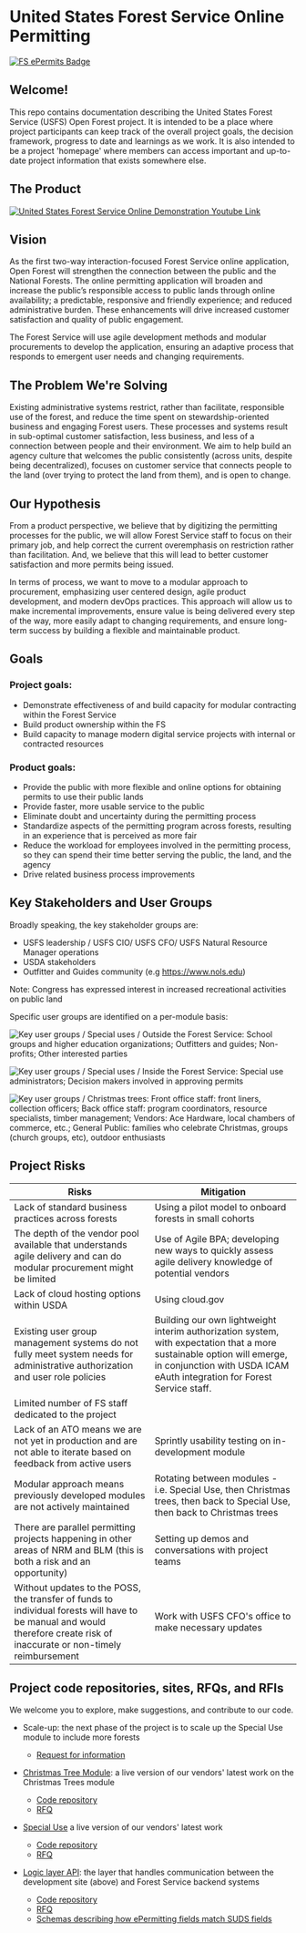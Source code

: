 # United States Forest Service Online Permitting

[![FS ePermits Badge](https://img.shields.io/badge/-ePermit-006227.svg?colorA=FFC526&logo=data%3Aimage%2Fpng%3Bbase64%2CiVBORw0KGgoAAAANSUhEUgAAAA4AAAAOCAMAAAAolt3jAAACFlBMVEUAAAD%2F%2FyXsvSW8qiXLsCXjuSXyvyX7wiX2wSXqvCXUsyXBrCXvviX%2F%2FyX8yCWUmyVliSV%2FkyV7kSWIlyV0jiWZnSX9yCXNsSXRsiXWtCVWgyVYhCXZtiX%2FyCV8kiV%2BkiX%2FyiX%2FzCWIliWElSX%2FzSX2wiVniSV3kCX2wiXUtCU5eCVujCXWtCW%2FqyXDrSWtpCWwpSWmoiWypiXeuCWJlyWPmSXiuiX%2F1CXsvSXFriW4qSWrpCWElCVdhiWSmiW3qCXCrSXQsiXyvyX%2F1CX%2F%2FyP%2F5yX%2F0iX%2FxCXrvCX%2FxiX%2F0iX%2F5yUcbCU6eCVAeiUfbiVEfCVEfCVZhCVEfCUzdSUtcyVAeyVNfyVZhCVGfSVEfCUqciUSaSUIZCUYayWPmSUUaiUCYiUVaiU1diVjiCUjcCVNfyVFfCXnuyU%2FeiUqciVliSVPgCWQmSUlcCVQgSV7kSX%2FxiWHliVPgCWPmSUtcyWLlyUibyVXgyWzpyX%2FxyXJryUXayVahCWIliWOmCU4eCV2jyXBrCXcuCXMsSVbhSUYaiV1jyU4eCVOgCVujCU6eCUudCWAkyUlcCVEfCVehiVYhCU%2FeiVvjSUSaSUAYiUAYiU1diWAlCUxdSUAYSUBYiUTaSVvjSVqiyVGfSUcbCUQaCUPaCUNZyULZiURaSUYayU6eCVehiVehiV1jyVmiSVOgCVRgSVSgSV2jyVxjSVvjSVMulUvAAAATHRSTlMAAGrao3NYUFdvndVtADfb%2Ffn2%2BP3cOMHAl%2F39lT7v7jsx6eozTPT2UoT%2B%2F4%2FGz%2FL46ut68%2FJ4B1Kau9Pu%2F%2BzQt5NMBgAKGUikQxYIJokgEwAAAFtJREFUCNdjZGBEBiwMvIy2jIcZGRkZrRiPMTIyiFsiJPcxMkgyOsJ4OxhZGFgYOeE6SeMyMuhGI0yew8LAxI3gMqFxGRmMGUthvBZGRgZzFEczMDC4QJlbGRgA3KAIv74V5FUAAAAASUVORK5CYII%3D)](README.md)

## Welcome!

This repo contains documentation describing the United States Forest Service (USFS) Open Forest project. It is intended to be a place where project participants can keep track of the overall project goals, the decision framework, progress to date and learnings as we work. It is also intended to be a project 'homepage' where members can access important and up-to-date project information that exists somewhere else.

## The Product

[![United States Forest Service Online Demonstration Youtube Link](https://github.com/18F/fs-open-forest/blob/add-video/imgs/usfs-online-permit-demonstration.png?raw=true)](https://www.youtube.com/watch?v=dDVN2pL9xFs&t=5s)


## Vision

As the first two-way interaction-focused Forest Service online application, Open Forest will strengthen the connection between the public and the National Forests. The online permitting application will broaden and increase the public’s responsible access to public lands through online availability; a predictable, responsive and friendly experience; and reduced administrative burden. These enhancements will drive increased customer satisfaction and quality of public engagement.

The Forest Service will use agile development methods and modular procurements to develop the application, ensuring an adaptive process that responds to emergent user needs and changing requirements.

## The Problem We're Solving

Existing administrative systems restrict, rather than facilitate, responsible use of the forest, and reduce the time spent on stewardship-oriented business and engaging Forest users. These processes and systems result in sub-optimal customer satisfaction, less business, and less of a connection between people and their environment.
We aim to help build an agency culture that welcomes the public consistently (across units, despite being decentralized), focuses on customer service that connects people to the land (over trying to protect the land from them), and is open to change.

## Our Hypothesis

From a product perspective, we believe that by digitizing the permitting processes for the public, we will allow Forest Service staff to focus on their primary job, and help correct the current overemphasis on restriction rather than facilitation. And, we believe that this will lead to better customer satisfaction and more permits being issued.

In terms of process, we want to move to a modular approach to procurement, emphasizing user centered design, agile product development, and modern devOps practices. This approach will allow us to make incremental improvements, ensure value is being delivered every step of the way, more easily adapt to changing requirements, and ensure long-term success by building a flexible and maintainable product.

## Goals

### Project goals:
* Demonstrate effectiveness of and build capacity for modular contracting within the Forest Service
* Build product ownership within the FS
* Build capacity to manage modern digital service projects with internal or contracted resources

### Product goals:
* Provide the public with more flexible and online options for obtaining permits to use their public lands
* Provide faster, more usable service to the public
* Eliminate doubt and uncertainty during the permitting process
* Standardize aspects of the permitting program across forests, resulting in an experience that is perceived as more fair
* Reduce the workload for employees involved in the permitting process, so they can spend their time better serving the public, the land, and the agency
* Drive related business process improvements

## Key Stakeholders and User Groups

Broadly speaking, the key stakeholder groups are:
* USFS leadership / USFS CIO/ USFS CFO/ USFS Natural Resource Manager operations
* USDA stakeholders
* Outfitter and Guides community (e.g  https://www.nols.edu)

Note: Congress has expressed interest in increased recreational activities on public land

Specific user groups are identified on a per-module basis:

![Key user groups / Special uses / Outside the Forest Service: School groups and higher education organizations; Outfitters and guides; Non-profits; Other interested parties](https://user-images.githubusercontent.com/8389648/35126108-ffead562-fc60-11e7-8747-43d81040a5ef.png)

![Key user groups / Special uses / Inside the Forest Service: Special use administrators; Decision makers involved in approving permits](https://user-images.githubusercontent.com/8389648/35126111-013f3aa2-fc61-11e7-9cf7-e0717c9c0b17.png)

![Key user groups / Christmas trees: Front office staff: front liners, collection officers; Back office staff: program coordinators, resource specialists, timber management; Vendors: Ace Hardware, local chambers of commerce, etc.; General Public: families who celebrate Christmas, groups (church groups, etc), outdoor enthusiasts](https://user-images.githubusercontent.com/8389648/35126113-02835aba-fc61-11e7-8526-f9abea689f13.png)

## Project Risks

| Risks | Mitigation |
| ----- | ---------- |
| Lack of standard business practices across forests | Using a pilot model to onboard forests in small cohorts |
| The depth of the vendor pool available that understands agile delivery and can do modular procurement might be limited | Use of Agile BPA; developing new ways to quickly assess agile delivery knowledge of potential vendors |
| Lack of cloud hosting options within USDA | Using cloud.gov |
| Existing user group management systems do not fully meet system needs for administrative authorization and user role policies  | Building our own lightweight interim authorization system, with expectation that a more sustainable option will emerge, in conjunction with USDA ICAM eAuth integration for Forest Service staff.  |
| Limited number of FS staff dedicated to the project ||
| Lack of an ATO means we are not yet in production and are not able to iterate based on feedback from active users | Sprintly usability testing on in-development module |
| Modular approach means previously developed modules are not actively maintained | Rotating between modules - i.e. Special Use, then Christmas trees, then back to Special Use, then back to Christmas trees |
| There are parallel permitting projects happening in other areas of NRM and BLM (this is both a risk and an opportunity) | Setting up demos and conversations with project teams ||
Without updates to the POSS, the transfer of funds to individual forests will have to be manual and would therefore create risk of inaccurate or non-timely reimbursement | Work with USFS CFO's office to make necessary updates

## Project code repositories, sites, RFQs, and RFIs

We welcome you to explore, make suggestions, and contribute to our code.

- Scale-up: the next phase of the project is to scale up the Special Use module to include more forests
   - [Request for information](https://github.com/18F/its70-fs-epermit-scale-up)

- [Christmas Tree Module](https://forest-service-epermit.app.cloud.gov/christmas-trees/forests): a live version of our vendors' latest work on the Christmas Trees module
    - [Code repository](https://github.com/18F/fs-open-forest-platform)
    - [RFQ](https://github.com/18F/bpa-fs-xmas-trees/blob/master/docs/RFQ.md)

- [Special Use](https://forest-service-epermit.app.cloud.gov/) a live version of our vendors' latest work

    - [Code repository](https://github.com/18F/fs-open-forest-platform)
    - [RFQ](https://github.com/18F/bpa-fs-epermit-intake)

- [Logic layer API](https://fs-middlelayer-api.app.cloud.gov/): the layer that handles communication between the development site (above) and Forest Service backend systems
    - [Code repository](https://github.com/18F/fs-open-forest-middlelayer-api)
    - [RFQ](https://github.com/18F/bpa-fs-epermit-api)
    - [Schemas describing how ePermitting fields match SUDS fields](https://github.com/18F/fs-permit-api-schemas)
